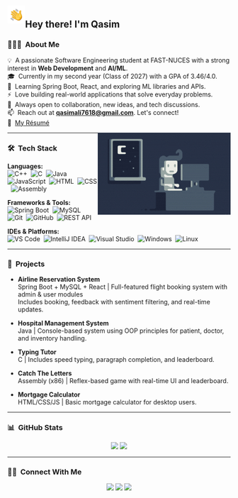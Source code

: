 <img alt="Wave" src="https://raw.githubusercontent.com/AVS1508/AVS1508/master/assets/Hand%20Wave.gif" width="40" align="left" />
<h2>Hey there! I'm Qasim</h2>

### 👨🏻‍💻 &nbsp;About Me

💡 &nbsp;A passionate Software Engineering student at FAST-NUCES with a strong interest in **Web Development** and **AI/ML**.  
🎓 &nbsp;Currently in my second year (Class of 2027) with a GPA of 3.46/4.0.  
🌱 &nbsp;Learning Spring Boot, React, and exploring ML libraries and APIs.  
⚡ &nbsp;Love building real-world applications that solve everyday problems.  
💬 &nbsp;Always open to collaboration, new ideas, and tech discussions.  
📫 &nbsp;Reach out at **qasimali7618@gmail.com**. Let's connect!  
📄 &nbsp;[My Résumé](https://github.com/Q-A-S-I-M/Q-A-S-I-M/blob/main/resume.pdf)

<img alt="Night Coding" src="https://raw.githubusercontent.com/AVS1508/AVS1508/master/assets/Night-Coding.gif" align="right" width="300"/>

---

### 🛠 &nbsp;Tech Stack

**Languages:**  
![C++](https://img.shields.io/badge/-C++-05122A?style=flat&logo=C%2B%2B)&nbsp;
![C](https://img.shields.io/badge/-C-05122A?style=flat&logo=C)&nbsp;
![Java](https://img.shields.io/badge/-Java-05122A?style=flat&logo=java)&nbsp;
![JavaScript](https://img.shields.io/badge/-JavaScript-05122A?style=flat&logo=javascript)&nbsp;
![HTML](https://img.shields.io/badge/-HTML-05122A?style=flat&logo=html5)&nbsp;
![CSS](https://img.shields.io/badge/-CSS-05122A?style=flat&logo=css3)&nbsp;
![Assembly](https://img.shields.io/badge/-x86_Assembly-05122A?style=flat)

**Frameworks & Tools:**  
![Spring Boot](https://img.shields.io/badge/-Spring%20Boot-05122A?style=flat&logo=spring)&nbsp;
![MySQL](https://img.shields.io/badge/-MySQL-05122A?style=flat&logo=mysql)&nbsp;
![Git](https://img.shields.io/badge/-Git-05122A?style=flat&logo=git)&nbsp;
![GitHub](https://img.shields.io/badge/-GitHub-05122A?style=flat&logo=github)&nbsp;
![REST API](https://img.shields.io/badge/-REST%20API-05122A?style=flat)&nbsp;

**IDEs & Platforms:**  
![VS Code](https://img.shields.io/badge/-VS%20Code-05122A?style=flat&logo=visual-studio-code)&nbsp;
![IntelliJ IDEA](https://img.shields.io/badge/-IntelliJ%20IDEA-05122A?style=flat&logo=intellij-idea)&nbsp;
![Visual Studio](https://img.shields.io/badge/-Visual%20Studio-05122A?style=flat&logo=visual-studio)&nbsp;
![Windows](https://img.shields.io/badge/-Windows-05122A?style=flat&logo=windows)&nbsp;
![Linux](https://img.shields.io/badge/-Linux-05122A?style=flat&logo=linux)

---

### 📂 &nbsp;Projects

- **Airline Reservation System**  
  Spring Boot + MySQL + React | Full-featured flight booking system with admin & user modules  
  Includes booking, feedback with sentiment filtering, and real-time updates.

- **Hospital Management System**  
  Java | Console-based system using OOP principles for patient, doctor, and inventory handling.

- **Typing Tutor**  
  C | Includes speed typing, paragraph completion, and leaderboard.

- **Catch The Letters**  
  Assembly (x86) | Reflex-based game with real-time UI and leaderboard.

- **Mortgage Calculator**  
  HTML/CSS/JS | Basic mortgage calculator for desktop users.

---

### 📊 &nbsp;GitHub Stats

<p align="center">
  <img src="https://github-readme-stats.vercel.app/api?username=Q-A-S-I-M&show_icons=true&theme=algolia&count_private=true" height="180em"/>
  <img src="https://github-readme-stats.vercel.app/api/top-langs/?username=Q-A-S-I-M&layout=compact&theme=algolia" height="180em"/>
</p>

---

### 🤝🏻 &nbsp;Connect With Me

<p align="center">
  <a href="mailto:qasimali7618@gmail.com"><img src="https://img.shields.io/badge/-qasimali7618@gmail.com-D14836?style=flat&logo=gmail&logoColor=white"/></a>
  <a href="https://www.linkedin.com/in/qasim-ali-qureshi-71605b2b6/"><img src="https://img.shields.io/badge/-Qasim%20Ali%20Qureshi-0077B5?style=flat&logo=linkedin&logoColor=white"/></a>
  <a href="https://github.com/Q-A-S-I-M"><img src="https://img.shields.io/badge/-Q-A-S-I-M-181717?style=flat&logo=github&logoColor=white"/></a>
</p>
